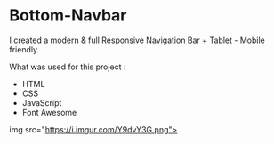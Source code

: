 # Bottom-Navbar

I created a modern & full Responsive Navigation Bar + Tablet - Mobile friendly.

What was used for this project  :
- HTML
- CSS
- JavaScript
- Font Awesome


img src="https://i.imgur.com/Y9dvY3G.png">


